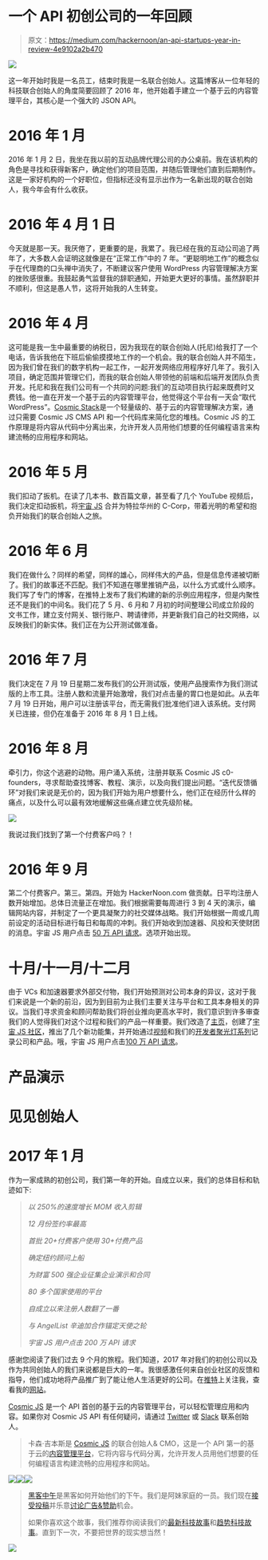 # 一个 API 初创公司的一年回顾

> 原文：<https://medium.com/hackernoon/an-api-startups-year-in-review-4e9102a2b470>

![](img/8cfb714455af524b4748d2e0f3c4b8b3.png)

这一年开始时我是一名员工，结束时我是一名联合创始人。这篇博客从一位年轻的科技联合创始人的角度简要回顾了 2016 年，他开始着手建立一个基于云的内容管理平台，其核心是一个强大的 JSON API。

# 2016 年 1 月

2016 年 1 月 2 日，我坐在我以前的互动品牌代理公司的办公桌前。我在该机构的角色是寻找和获得新客户，确定他们的项目范围，并随后管理他们直到后期制作。这是一家好机构的一个好职位，但指标还没有显示出作为一名新出现的联合创始人，我今年会有什么收获。

# 2016 年 4 月 1 日

今天就是那一天。我厌倦了，更重要的是，我累了。我已经在我的互动公司追了两年了，大多数人会证明这就像是在“正常工作”中的 7 年。“更聪明地工作”的概念似乎在代理商的口头禅中消失了，不断建议客户使用 WordPress 内容管理解决方案的挫败感很重。我鼓起勇气监督我的辞职通知，开始更大更好的事情。虽然辞职并不顺利，但这是愚人节，这将开始我的人生转变。

# 2016 年 4 月

这可能是我一生中最重要的纳税日，因为我现在的联合创始人(托尼)给我打了一个电话，告诉我他在下班后偷偷摸摸地工作的一个机会。我的联合创始人并不陌生，因为我们曾在我们的数字机构一起工作，一起开发网络应用程序好几年了。我引入项目，确定范围并管理它们，而我的联合创始人带领他的前端和后端开发团队负责开发。托尼和我在我们公司有一个共同的问题:我们的互动项目执行起来既费时又费钱。他一直在开发一个基于云的内容管理平台，他觉得这个平台有一天会“取代 WordPress”。[Cosmic Stack](https://cosmicjs.com/blog/the-cosmic-stack)是一个轻量级的、基于云的内容管理解决方案，通过只需要 Cosmic JS CMS API 和一个代码库来简化您的堆栈。Cosmic JS 的工作原理是将内容从代码中分离出来，允许开发人员用他们想要的任何编程语言来构建流畅的应用程序和网站。

# 2016 年 5 月

我们扣动了扳机。在读了几本书、数百篇文章，甚至看了几个 YouTube 视频后，我们决定扣动扳机，将[宇宙 JS](https://cosmicjs.com) 合并为特拉华州的 C-Corp，带着光明的希望和抱负开始我们的联合创始人之旅。

# 2016 年 6 月

我们在做什么？同样的希望，同样的雄心，同样伟大的产品，但是信息传递被切断了。我们的故事还不匹配。我们不知道在哪里推销产品，以什么方式或什么顺序。我们写了专门的博客，在推特上发布了我们构建的新的示例应用程序，但是内聚性还不是我们的中间名。我们花了 5 月、6 月和 7 月初的时间整理公司成立阶段的文书工作，建立支付网关、银行账户、聘请律师，并更新我们自己的社交网络，以反映我们的新实体。我们正在为公开测试做准备。

# 2016 年 7 月

我们决定在 7 月 19 日星期二发布我们的公开测试版，使用产品搜索作为我们测试版的上市工具。注册人数和流量开始激增，我们对点击量的胃口也是如此。从去年 7 月 19 日开始，用户可以注册该平台，而无需我们批准他们进入该系统。支付网关已连接，但仍在准备于 2016 年 8 月 1 日上线。

# 2016 年 8 月

牵引力，你这个逃避的动物。用户涌入系统，注册并联系 Cosmic JS c0-founders，寻求帮助查找博客、教程、演示，以及向我们提出问题。“迭代反馈循环”对我们来说是无价的，因为我们开始为用户想要什么，他们正在经历什么样的痛点，以及什么可以最有效地缓解这些痛点建立优先级阶梯。

![](img/1e59c1fcac45947a8b4bb726057076f6.png)

我说过我们找到了第一个付费客户吗？！

# 2016 年 9 月

第二个付费客户。第三。第四。开始为 HackerNoon.com 做贡献。日平均注册人数开始增加。总体日流量正在增加。我们根据需要每周进行 3 到 4 天的演示，编辑网站内容，并制定了一个更具凝聚力的社交媒体战略。我们开始根据一周或几周前设定的活动目标进行每日和每周的冲刺。我们开始收到加速器、风投和天使财团的消息。宇宙 JS 用户点击 [50 万 API 请求](https://cosmicjs.com/blog/cosmic-js-users-hit-500000-api-requests)。选项开始出现。

# 十月/十一月/十二月

由于 VCs 和加速器要求外部交付物，我们开始预测对公司本身的异议，这对于我们来说是一个新的前沿，因为到目前为止我们主要关注与平台和工具本身相关的异议。当我们寻求资金和顾问帮助我们将创业推向更高水平时，我们意识到许多审查我们的人觉得我们对这个过程和我们的产品一样重要。我们改造了[主页](https://cosmicjs.com)，创建了[宇宙 JS 社区](https://cosmicjs.com/community)，推出了几个新功能集，并开始通过[视频](https://www.youtube.com/channel/UCDzCWWJLVWLpoHB5oGH0H-A)和我们的[开发者聚光灯系列](https://cosmicjs.com/blog/developer-spotlight-simple-media)记录公司和产品。哦，宇宙 JS 用户点击[100 万 API 请求](https://cosmicjs.com/blog/one-million-requests-one-million-thanks)。

# 产品演示

# 见见创始人

# 2017 年 1 月

作为一家成熟的初创公司，我们第一年的开始。自成立以来，我们的总体目标和轨迹如下:

> *以 250%的速度增长 MOM 收入剪辑*
> 
> *12 月份签约率最高*
> 
> *首批 20+付费客户使用 30+付费产品*
> 
> *确定纽约顾问上船*
> 
> *为财富 500 强企业征集企业演示和合同*
> 
> *80 多个国家使用的平台*
> 
> *自成立以来注册人数翻了一番*
> 
> *与 AngelList 辛迪加合作锚定天使之轮*
> 
> *宇宙 JS 用户点击 200 万 API 请求*

感谢您阅读了我们过去 9 个月的旅程。我们知道，2017 年对我们的初创公司以及作为共同创始人的我们来说都是巨大的一年。我很感激任何来自创业社区的反馈和指导，他们成功地将产品推广到了能让他人生活更好的公司。在[推特](https://twitter.com/carsoncgibbons)上关注我，查看我的[网站](https://carsongibbons.com)。

[Cosmic JS](https://cosmicjs.com/) 是一个 API 首创的基于云的内容管理平台，可以轻松管理应用和内容。如果你对 Cosmic JS API 有任何疑问，请通过 [Twitter](https://twitter.com/cosmic_js) 或 [Slack](https://cosmicjs.com/community) 联系创始人。

> 卡森·吉本斯是 [Cosmic JS](https://cosmicjs.com) 的联合创始人& CMO，这是一个 API 第一的基于云的[内容管理平台](https://cosmicjs.com)，它将内容与代码分离，允许开发人员用他们想要的任何编程语言构建流畅的应用程序和网站。

[![](img/50ef4044ecd4e250b5d50f368b775d38.png)](http://bit.ly/HackernoonFB)[![](img/979d9a46439d5aebbdcdca574e21dc81.png)](https://goo.gl/k7XYbx)[![](img/2930ba6bd2c12218fdbbf7e02c8746ff.png)](https://goo.gl/4ofytp)

> [黑客中午](http://bit.ly/Hackernoon)是黑客如何开始他们的下午。我们是阿妹家庭的一员。我们现在[接受投稿](http://bit.ly/hackernoonsubmission)并乐意[讨论广告&赞助](mailto:partners@amipublications.com)机会。
> 
> 如果你喜欢这个故事，我们推荐你阅读我们的[最新科技故事](http://bit.ly/hackernoonlatestt)和[趋势科技故事](https://hackernoon.com/trending)。直到下一次，不要把世界的现实想当然！

![](img/be0ca55ba73a573dce11effb2ee80d56.png)